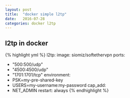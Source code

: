 ```yaml
---
layout: post
title:  "docker simple l2tp"
date:   2016-07-28
categories: docker l2tp
---
```


## l2tp in docker


{% highlight yml %}
l2tp:
  image: siomiz/softethervpn
  ports:
   - "500:500/udp"
   - "4500:4500/udp"
   - "1701:1701/tcp"
  environment:
   - PSK=my-pre-shared-key
   - USERS=my-username:my-password
  cap_add:
  - NET_ADMIN
  restart: always
{% endhighlight %}
